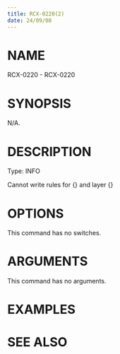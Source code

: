 ```yaml
---
title: RCX-0220(2)
date: 24/09/08
---
```


# NAME

RCX-0220 - RCX-0220

# SYNOPSIS

N/A.

# DESCRIPTION

Type: INFO

Cannot write <DIAGUNDER> rules for <DensityModel> {} and layer {}

# OPTIONS

This command has no switches.

# ARGUMENTS

This command has no arguments.

# EXAMPLES

# SEE ALSO
